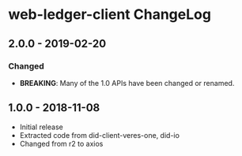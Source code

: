 # web-ledger-client ChangeLog

## 2.0.0 - 2019-02-20

### Changed
- **BREAKING**: Many of the 1.0 APIs have been changed or renamed.

## 1.0.0 - 2018-11-08

- Initial release
- Extracted code from did-client-veres-one, did-io
- Changed from r2 to axios

